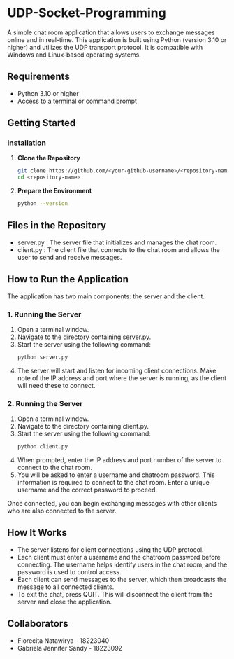 # UDP-Socket-Programming

A simple chat room application that allows users to exchange messages online and in real-time. This application is built using Python (version 3.10 or higher) and utilizes the UDP transport protocol. It is compatible with Windows and Linux-based operating systems.

## Requirements

- Python 3.10 or higher
- Access to a terminal or command prompt

## Getting Started

### Installation

1. **Clone the Repository**
   ```bash
   git clone https://github.com/<your-github-username>/<repository-name>.git
   cd <repository-name>

2. **Prepare the Environment**
   ```bash
   python --version

## Files in the Repository

- server.py : The server file that initializes and manages the chat room.
- client.py : The client file that connects to the chat room and allows the user to send and receive messages.

## How to Run the Application
The application has two main components: the server and the client.

### 1. Running the Server
1. Open a terminal window.
2. Navigate to the directory containing server.py.
3. Start the server using the following command:
   ```bash
   python server.py
4. The server will start and listen for incoming client connections. Make note of the IP address and port where the server is running, as the client will need these to connect.

### 2. Running the Server
1. Open a terminal window.
2. Navigate to the directory containing client.py.
3. Start the server using the following command:
   ```bash
   python client.py
4. When prompted, enter the IP address and port number of the server to connect to the chat room.
5. You will be asked to enter a username and chatroom password. This information is required to connect to the chat room. Enter a unique username and the correct password to proceed.

Once connected, you can begin exchanging messages with other clients who are also connected to the server.

## How It Works
- The server listens for client connections using the UDP protocol.
- Each client must enter a username and the chatroom password before connecting. The username helps identify users in the chat room, and the password is used to control access.
- Each client can send messages to the server, which then broadcasts the message to all connected clients.
- To exit the chat, press QUIT. This will disconnect the client from the server and close the application.

## Collaborators
- Florecita Natawirya - 18223040
- Gabriela Jennifer Sandy - 18223092
